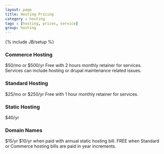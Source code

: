 ```yaml
---
layout: page
title: Hosting Pricing
category : hosting
tags : [hosting, prices, service]
group: hosting
---
```

{% include JB/setup %}

### Commerce Hosting
$50/mo or $500/yr
Free with 2 hours monthly retainer for services. Services can include hosting or drupal maintenance related issues.

### Standard Hosting
$25/mo or $250/yr
Free with 1 hour monthly retainer for services.

### Static Hosting
$40/yr

### Domain Names
$15/yr
$10/yr when paid with annual static hosting bill.
FREE when Standard or Commerce hosting bills are paid in year increments.
